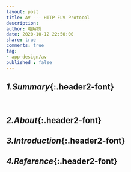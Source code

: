 ```yaml
---
layout: post
title: AV --- HTTP-FLV Protocol
description: 
author: 电解质
date: 2020-10-12 22:50:00
share: true
comments: true
tag: 
- app-design/av
published : false
---
```

## *1.Summary*{:.header2-font}
&emsp;&emsp;
## *2.About*{:.header2-font}
## *3.Introduction*{:.header2-font}
## *4.Reference*{:.header2-font}